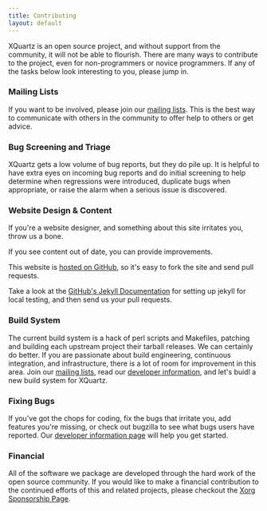 ```yaml
---
title: Contributing
layout: default
---
```


XQuartz is an open source project, and without support from the community, it 
will not be able to flourish.  There are many ways to contribute to the 
project, even for non-programmers or novice programmers.  If any of the tasks 
below look interesting to you, please jump in.

### Mailing Lists ###

If you want to be involved, please join our [mailing lists](Mailing-Lists.html).
This is the best way to communicate with others in the community to offer help
to others or get advice.

### Bug Screening and Triage ###

XQuartz gets a low volume of bug reports, but they do pile up.  It is helpful to
have extra eyes on incoming bug reports and do initial screening to help determine
when regressions were introduced, duplicate bugs when appropriate, or raise the
alarm when a serious issue is discovered.

### Website Design & Content ###

If you're a website designer, and something about this site irritates you, throw
us a bone.

If you see content out of date, you can provide improvements.

This website is [hosted on GitHub](https://github.com/XQuartz/xquartz.github.io),
so it's easy to fork the site and send pull requests.

Take a look at the [GitHub's Jekyll Documentation](https://help.github.com/articles/using-jekyll-with-pages)
for setting up jekyll for local testing, and then send us your pull requests.

### Build System ###

The current build system is a hack of perl scripts and Makefiles, patching and
building each upstream project their tarball releases.  We can certainly do
better.  If you are passionate about build engineering, continuous integration,
and infrastructure, there is a lot of room for improvement in this area.  Join
our [mailing lists](Mailing-Lists.html), read our [developer information](Developer-Info.html),
and let's buidl a new build system for XQuartz.

### Fixing Bugs ###

If you've got the chops for coding, fix the bugs that irritate you, add features
you're missing, or check out bugzilla to see what bugs users have reported.  Our
[developer information page](Developer-Info.html) will help you get started.

### Financial ###

All of the software we package are developed through the hard work of the open
source community.  If you would like to make a financial contribution to the
continued efforts of this and related projects, please checkout the
[Xorg Sponsorship Page](http://www.x.org/wiki/SponsorshipPage).
